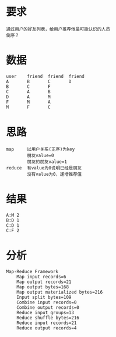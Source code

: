 
# 要求

    通过用户的好友列表，给用户推荐他最可能认识的人员  
    倒序？

# 数据

    user    friend  friend  friend
    A       B       C       D
    B       C       F 
    C       A       B 
    D       A       M 
    F       M       A
    M       F       C 
           
# 思路

    map     以用户关系(正序)为key  
            朋友value=0
            朋友的朋友value=1
    reduce  有value为0说明已经是朋友
            没有value为0，递增推荐值

# 结果

    A:M	2
    B:D	1
    C:D	1
    C:F	2


# 分析

	Map-Reduce Framework
		Map input records=6
		Map output records=21
		Map output bytes=168
		Map output materialized bytes=216
		Input split bytes=109
		Combine input records=0
		Combine output records=0
		Reduce input groups=13
		Reduce shuffle bytes=216
		Reduce input records=21
		Reduce output records=4   
